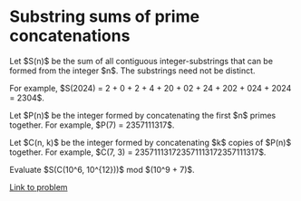 # Substring sums of prime concatenations

<p>Let $S(n)$ be the sum of all contiguous integer-substrings that can be formed from the integer $n$. The substrings need not be distinct. </p>

<p>For example, $S(2024) = 2 + 0 + 2 + 4 + 20 + 02 + 24 + 202 + 024 + 2024 = 2304$.</p>

<p>Let $P(n)$ be the integer formed by concatenating the first $n$ primes together. For example, $P(7) = 2357111317$.</p>

<p>Let $C(n, k)$ be the integer formed by concatenating $k$ copies of $P(n)$ together. For example, $C(7, 3) = 235711131723571113172357111317$.</p>

<p>Evaluate $S(C(10^6, 10^{12}))$ mod $(10^9 + 7)$.</p>

[Link to problem](https://projecteuler.net/problem=603)
